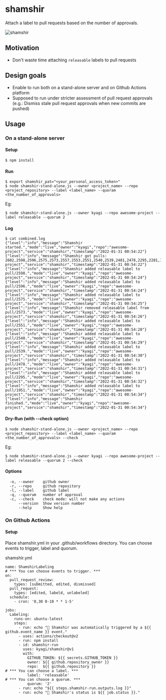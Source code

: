 # shamshir

Attach a label to pull requests based on the number of approvals.

![shamshir](https://user-images.githubusercontent.com/90729/151774087-1d7fd050-d5fd-4b8b-9b27-eea83a5dedc9.png)

## Motivation
- Don't waste time attaching `releasable` labels to pull requests

## Design goals
- Enable to run both on a stand-alone server and on Github Actions platform
- Supposed to run under stricter assessment of pull request approvals (e.g.: Dismiss stale pull request approvals when new commits are pushed)

## Usage

### On a stand-alone server

#### Setup
```
$ npm install
```

#### Run
```
$ export shamshir_pat="<your_personal_access_token>"
$ node shamshir-stand-alone.js --owner <project_name> --repo <project_repository> --label <label_name> --quoram <the_number_of_approvals>
```
Eg:
```
$ node shamshir-stand-alone.js --owner kyagi --repo awesome-project --label releasable --quorum 2
```

#### Log
```
$ cat combined.log
{"level":"info","message":"Shamshir started.","mode":"live","owner":"kyagi","repo":"awesome-project","service":"shamshir","timestamp":"2022-01-31 00:54:22"}
{"level":"info","message":"Shamshir got pulls: 2602,2598,2596,2575,2573,2557,2553,2551,2540,2539,2481,2478,2295,2281,1981,1951,1685","mode":"live","owner":"kyagi","repo":"awesome-project","service":"shamshir","timestamp":"2022-01-31 00:54:22"}
{"level":"info","message":"Shamshir added releasable label to pull/2598.","mode":"live","owner":"kyagi","repo":"awesome-project","service":"shamshir","timestamp":"2022-01-31 00:54:24"}
{"level":"info","message":"Shamshir added releasable label to pull/2596.","mode":"live","owner":"kyagi","repo":"awesome-project","service":"shamshir","timestamp":"2022-01-31 00:54:24"}
{"level":"info","message":"Shamshir added releasable label to pull/2575.","mode":"live","owner":"kyagi","repo":"awesome-project","service":"shamshir","timestamp":"2022-01-31 00:54:25"}
{"level":"info","message":"Shamshir removed releasable label from pull/2573.","mode":"live","owner":"kyagi","repo":"awesome-project","service":"shamshir","timestamp":"2022-01-31 00:54:26"}
{"level":"info","message":"Shamshir added releasable label to pull/2551.","mode":"live","owner":"kyagi","repo":"awesome-project","service":"shamshir","timestamp":"2022-01-31 00:54:28"}
{"level":"info","message":"Shamshir added releasable label to pull/2540.","mode":"live","owner":"kyagi","repo":"awesome-project","service":"shamshir","timestamp":"2022-01-31 00:54:29"}
{"level":"info","message":"Shamshir added releasable label to pull/2539.","mode":"live","owner":"kyagi","repo":"awesome-project","service":"shamshir","timestamp":"2022-01-31 00:54:30"}
{"level":"info","message":"Shamshir added releasable label to pull/2478.","mode":"live","owner":"kyagi","repo":"awesome-project","service":"shamshir","timestamp":"2022-01-31 00:54:31"}
{"level":"info","message":"Shamshir added releasable label to pull/2295.","mode":"live","owner":"kyagi","repo":"awesome-project","service":"shamshir","timestamp":"2022-01-31 00:54:32"}
{"level":"info","message":"Shamshir added releasable label to pull/1951.","mode":"live","owner":"kyagi","repo":"awesome-project","service":"shamshir","timestamp":"2022-01-31 00:54:34"}
{"level":"info","message":"Shamshir finished.","mode":"live","owner":"kyagi","repo":"awesome-project","service":"shamshir","timestamp":"2022-01-31 00:54:34"}
```

#### Dry-Run (with --check option)
```
$ node shamshir-stand-alone.js --owner <project_name> --repo <project_repository> --label <label_name> --quoram <the_number_of_approvals> --check
```
Eg:
```
$ node shamshir-stand-alone.js --owner kyagi --repo awesome-project --label releasable --quorum 2 --check
```

#### Options
```
  -o, --owner    github owner       
  -r, --repo     github repository   
  -l, --label    github label        
  -q, --quorum   number of approval
  -c, --check    check mode: will not make any actions  
      --version  Show version number
      --help     Show help          
```
### On Github Actions
#### Setup
Place shamshir.yml in your .github/workflows directory. You can choose events to trigger, label and quorum.

shamshir.yml
```
name: ShamshirLabeling
# *** You can choose events to trigger. ***
on:
  pull_request_review:
    types: [submitted, edited, dismissed]
  pull_request:
    types: [edited, labeld, unlabeled]
  schedule:
    - cron: '0,30 0-10 * * 1-5'

jobs:
  Labeling:
    runs-on: ubuntu-latest
    steps:
      - run: echo "🌙 Shamshir was automatically triggered by a ${{ github.event_name }} event."
      - uses: actions/checkout@v2
      - run: npm install
      - id: shamshir-run
        uses: kyagi/shamshir@v1
        with:
          GITHUB_TOKEN: ${{ secrets.GITHUB_TOKEN }}
          owner: ${{ github.repository_owner }}
          repo:  ${{ github.repository }}
# *** You can choose a label. ***
          label: 'releasable'
# *** You can choose a quorum. ***
          quorum: '2'
      - run: echo "${{ steps.shamshir-run.outputs.log }}"
      - run: echo "🌙 Shamshir's status is ${{ job.status }}."
```
